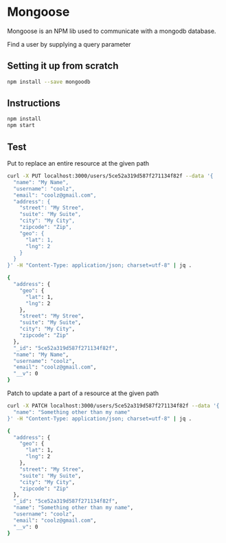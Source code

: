 # Mongoose

Mongoose is an NPM lib used to communicate with a mongodb database.

Find a user by supplying a query parameter

## Setting it up from scratch

```sh
npm install --save mongoodb
```

## Instructions

```sh
npm install
npm start
```

## Test

Put to replace an entire resource at the given path

```sh
curl -X PUT localhost:3000/users/5ce52a319d587f271134f82f --data '{
  "name": "My Name",
  "username": "coolz",
  "email": "coolz@gmail.com",
  "address": {
    "street": "My Stree",
    "suite": "My Suite",
    "city": "My City",
    "zipcode": "Zip",
    "geo": {
      "lat": 1,
      "lng": 2
    }
  }
}' -H "Content-Type: application/json; charset=utf-8" | jq .

{
  "address": {
    "geo": {
      "lat": 1,
      "lng": 2
    },
    "street": "My Stree",
    "suite": "My Suite",
    "city": "My City",
    "zipcode": "Zip"
  },
  "_id": "5ce52a319d587f271134f82f",
  "name": "My Name",
  "username": "coolz",
  "email": "coolz@gmail.com",
  "__v": 0
}
```

Patch to update a part of a resource at the given path

```sh
curl -X PATCH localhost:3000/users/5ce52a319d587f271134f82f --data '{
  "name": "Something other than my name"
}' -H "Content-Type: application/json; charset=utf-8" | jq .

{
  "address": {
    "geo": {
      "lat": 1,
      "lng": 2
    },
    "street": "My Stree",
    "suite": "My Suite",
    "city": "My City",
    "zipcode": "Zip"
  },
  "_id": "5ce52a319d587f271134f82f",
  "name": "Something other than my name",
  "username": "coolz",
  "email": "coolz@gmail.com",
  "__v": 0
}
```